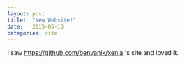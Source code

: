 ```yaml
---
layout: post
title:  "New Website!"
date:   2015-06-13
categories: site
---
```


I saw https://github.com/benvanik/xenia 's site and loved it.

